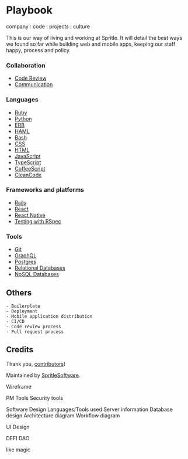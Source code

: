 # Playbook
company : code : projects : culture

This is our way of living and working at Spritle. It will detail the best ways we found so far while building web and mobile apps, keeping our staff happy, process and policy.

### Collaboration
- [Code Review](/code-review/)
- [Communication](/communication/)

### Languages

- [Ruby](/ruby/)
- [Python](/python/)
- [ERB](/erb/)
- [HAML](/haml/)
- [Bash](/bash/)
- [CSS](/css/)
- [HTML](/html/)
- [JavaScript](/javascript/)
- [TypeScript](/typescript/)
- [CoffeeScript](/coffeescript/)
- [CleanCode](/cleancode/)

### Frameworks and platforms

- [Rails](/rails/)
- [React](/react/)
- [React Native](/react-native/)
- [Testing with RSpec](/testing-rspec/)

### Tools

- [Git](/git/)
- [GraphQL](/graphql/)
- [Postgres](/postgres/)
- [Relational Databases](/relational-databases/)
- [NoSQL Databases](/NoSQL-datbases/)

## Others
    - Boilerplate
    - Deployment 
    - Mobile application distribution
    - CI/CD
    - Code review process
    - Pull request process

## Credits

Thank you,
[contributors](https://github.com/spritlesoftware/playbook/graphs/contributors)!

Maintained by [SpritleSoftware](https://spritle.com/).


Wireframe

PM Tools
Security tools


Software Design
    Languages/Tools used
    Server information
    Database design
    Architecture diagram
    Workflow diagram

UI Design


DEFI
DAO


like magic 
